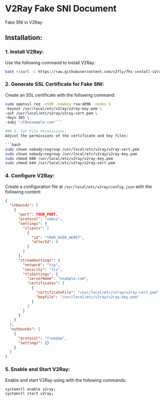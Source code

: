 # V2Ray Fake SNI Document
Fake SNI in V2Ray

## Installation:

### 1. Install V2Ray:
Use the following command to install V2Ray:

```bash
bash <(curl -L https://raw.githubusercontent.com/v2fly/fhs-install-v2ray/master/install-release.sh)
```

### 2. Generate SSL Certificate for Fake SNI:
Create an SSL certificate with the following command:

```bash
sudo openssl req -x509 -newkey rsa:4096 -nodes \
-keyout /usr/local/etc/v2ray/v2ray-key.pem \
-out /usr/local/etc/v2ray/v2ray-cert.pem \
-days 365 \
-subj "/CN=example.com"```

### 3. Set File Permissions:
Adjust the permissions of the certificate and key files:

```bash
sudo chown nobody:nogroup /usr/local/etc/v2ray/v2ray-cert.pem
sudo chown nobody:nogroup /usr/local/etc/v2ray/v2ray-key.pem
sudo chmod 600 /usr/local/etc/v2ray/v2ray-key.pem
sudo chmod 644 /usr/local/etc/v2ray/v2ray-cert.pem
```

### 4. Configure V2Ray:
Create a configuration file at `/usr/local/etc/v2ray/config.json` with the following content:

```json
{
  "inbounds": [
    {
      "port": YOUR_PORT,
      "protocol": "vmess",
      "settings": {
        "clients": [
          {
            "id": "YOUR_UUID_HEREf",
            "alterId": 0
          }
        ]
      },
      "streamSettings": {
        "network": "tcp",
        "security": "tls",
        "tlsSettings": {
          "serverName": "example.com",
          "certificates": [
            {
              "certificateFile": "/usr/local/etc/v2ray/v2ray-cert.pem",
              "keyFile": "/usr/local/etc/v2ray/v2ray-key.pem"
            }
          ]
        }
      }
    }
  ],
  "outbounds": [
    {
      "protocol": "freedom",
      "settings": {}
    }
  ]
}
```

### 5. Enable and Start V2Ray:
Enable and start V2Ray using with the following commands:

```bash
systemctl enable v2ray;
systemctl start v2ray;
```

